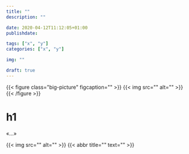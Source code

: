 ```yaml
---
title: ""
description: ""

date: 2020-04-12T11:12:05+01:00
publishdate: 

tags: ["x", "y"]
categories: ["x", "y"]

img: ""

draft: true
---
```


{{< figure class="big-picture" figcaption="" >}}
  {{< img src="" alt="" >}}
{{< /figure >}}

# h1

«…»

{{< img src="" alt="" >}}
{{< abbr title="" text="" >}}
